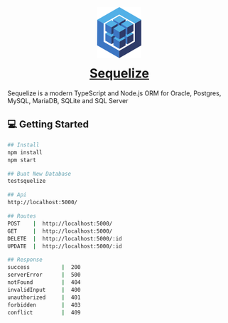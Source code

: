 <p align="center"><img src="logo.svg" width="100" alt="Sequelize logo" /></p>
<h1 align="center" style="margin-top: 0;"><a href="https://sequelize.org">Sequelize</a></h1>
Sequelize is a modern TypeScript and Node.js ORM for Oracle, Postgres, MySQL, MariaDB, SQLite and SQL Server

## :computer: Getting Started

```bash
## Install
npm install
npm start
```

```bash
## Buat New Database
testsquelize
```

```bash
## Api
http://localhost:5000/
```

```bash
## Routes
POST    |  http://localhost:5000/
GET     |  http://localhost:5000/
DELETE  |  http://localhost:5000/:id
UPDATE  |  http://localhost:5000/:id
```

```bash
## Response
success          |  200
serverError      |  500
notFound         |  404
invalidInput     |  400
unauthorized     |  401
forbidden        |  403
conflict         |  409
```
